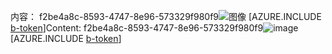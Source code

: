 <span data-ttu-id="34d6e-101">内容： f2be4a8c-8593-4747-8e96-573329f980f9![图像](2739c665-039f-40d0-ac1e-a11678a3d3eb.png)
[AZURE.INCLUDE [b-token](1edc95ab-9424-4610-887b-cedb2845af74.md)]</span><span class="sxs-lookup"><span data-stu-id="34d6e-101">Content: f2be4a8c-8593-4747-8e96-573329f980f9![image](2739c665-039f-40d0-ac1e-a11678a3d3eb.png)
[AZURE.INCLUDE [b-token](1edc95ab-9424-4610-887b-cedb2845af74.md)]</span></span>
